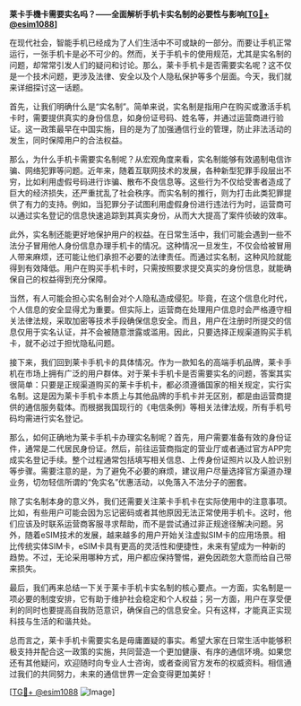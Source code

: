 **莱卡手機卡需要实名吗？——全面解析手机卡实名制的必要性与影响[[TG💪+ @esim1088](https://t.me/s/esim1088)]**

在现代社会，智能手机已经成为了人们生活中不可或缺的一部分。而要让手机正常运行，一张手机卡是必不可少的。然而，关于手机卡的使用规范，尤其是实名制的问题，却常常引发人们的疑问和讨论。那么，莱卡手机卡是否需要实名呢？这不仅是一个技术问题，更涉及法律、安全以及个人隐私保护等多个层面。今天，我们就来详细探讨这一话题。

首先，让我们明确什么是“实名制”。简单来说，实名制是指用户在购买或激活手机卡时，需要提供真实的身份信息，如身份证号码、姓名等，并通过运营商进行验证。这一政策最早在中国实施，目的是为了加强通信行业的管理，防止非法活动的发生，同时保障用户的合法权益。

那么，为什么手机卡需要实名制呢？从宏观角度来看，实名制能够有效遏制电信诈骗、网络犯罪等问题。近年来，随着互联网技术的发展，各种新型犯罪手段层出不穷，比如利用虚假号码进行诈骗、散布不良信息等。这些行为不仅给受害者造成了巨大的经济损失，还严重扰乱了社会秩序。而实名制的推行，则为打击此类犯罪提供了有力的支持。例如，当犯罪分子试图利用虚假身份进行违法行为时，运营商可以通过实名登记的信息快速追踪到其真实身份，从而大大提高了案件侦破的效率。

此外，实名制还能更好地保护用户的权益。在日常生活中，我们可能会遇到一些不法分子冒用他人身份信息办理手机卡的情况。这种情况一旦发生，不仅会给被冒用人带来麻烦，还可能让他们承担不必要的法律责任。而通过实名制，这种风险就能得到有效降低。用户在购买手机卡时，只需按照要求提交真实的身份信息，就能确保自己的权益得到充分保障。

当然，有人可能会担心实名制会对个人隐私造成侵犯。毕竟，在这个信息化时代，个人信息的安全显得尤为重要。但实际上，运营商在处理用户信息时会严格遵守相关法律法规，采取加密等技术手段确保信息安全。而且，用户在注册时所提交的信息仅用于实名认证，并不会被随意泄露或滥用。因此，只要选择正规渠道购买手机卡，就不必过于担忧隐私问题。

接下来，我们回到莱卡手机卡的具体情况。作为一款知名的高端手机品牌，莱卡手机在市场上拥有广泛的用户群体。对于莱卡手机卡是否需要实名的问题，答案其实很简单：只要是正规渠道购买的莱卡手机卡，都必须遵循国家的相关规定，实行实名制。这是因为莱卡手机卡本质上与其他品牌的手机卡并无区别，都是由运营商提供的通信服务载体。而根据我国现行的《电信条例》等相关法律法规，所有手机号码均需进行实名登记。

那么，如何正确地为莱卡手机卡办理实名制呢？首先，用户需要准备有效的身份证件，通常是二代居民身份证。然后，前往运营商指定的营业厅或者通过官方APP完成实名登记手续。整个过程通常包括填写相关信息、上传身份证照片以及人脸识别等步骤。需要注意的是，为了避免不必要的麻烦，建议用户尽量选择官方渠道办理业务，切勿轻信所谓的“免实名”优惠活动，以免落入不法分子的圈套。

除了实名制本身的意义外，我们还需要关注莱卡手机卡在实际使用中的注意事项。比如，有些用户可能会因为忘记密码或者其他原因无法正常使用手机卡。这时，他们应该及时联系运营商客服寻求帮助，而不是尝试通过非正规途径解决问题。另外，随着eSIM技术的发展，越来越多的用户开始关注虚拟SIM卡的应用场景。相比传统实体SIM卡，eSIM卡具有更高的灵活性和便捷性，未来有望成为一种新的趋势。不过，无论采用哪种方式，用户都应保持警惕，避免因疏忽大意而给自己带来损失。

最后，我们再来总结一下关于莱卡手机卡实名制的核心要点。一方面，实名制是一项必要的制度安排，它有助于维护社会稳定和个人权益；另一方面，用户在享受便利的同时也要提高自我防范意识，确保自己的信息安全。只有这样，才能真正实现科技与生活的和谐共处。

总而言之，莱卡手机卡需要实名是毋庸置疑的事实。希望大家在日常生活中能够积极支持并配合这一政策的实施，共同营造一个更加健康、有序的通信环境。如果您还有其他疑问，欢迎随时向专业人士咨询，或者查阅官方发布的权威资料。相信通过我们的共同努力，未来的通信世界一定会变得更加美好！

[[TG💪+ @esim1088](https://t.me/s/esim1088) ![Image](https://i.postimg.cc/4NQfJmqS/Snipaste-2025-05-13-00-14-12.png)]